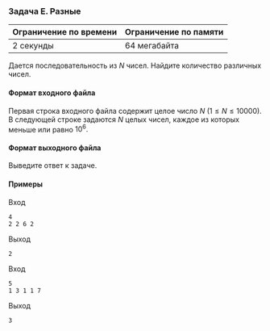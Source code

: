 

### Задача E. Разные

| Ограничение по времени      | Ограничение по памяти         |
|:----------------------------|:------------------------------|
|2 секунды|64 мегабайта|

Дается последовательность из $N$ чисел. Найдите количество различных чисел.

#### Формат входного файла

Первая строка входного файла содержит целое число $N$ $(1 \le N \le 10000).$ В следующей строке задаются $N$ целых чисел, каждое из которых меньше или равно $10^6.$


#### Формат выходного файла

Выведите ответ к задаче.

#### Примеры

Вход
```
4
2 2 6 2
```

Выход
```
2
```
Вход
```
5
1 3 1 1 7
```

Выход
```
3
```
